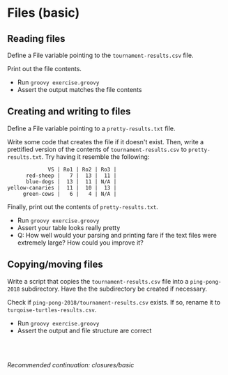# Files (basic)

## Reading files

Define a File variable pointing to the `tournament-results.csv` file.

Print out the file contents.

- Run `groovy exercise.groovy`
- Assert the output matches the file contents

## Creating and writing to files

Define a File variable pointing to a `pretty-results.txt` file.

Write some code that creates the file if it doesn't exist.
Then, write a prettified version of the contents of `tournament-results.csv` to `pretty-results.txt`.
Try having it resemble the following:

```
             VS | Ro1 | Ro2 | Ro3 |
      red-sheep |   7 |  13 |  11 |
      blue-dogs |  13 |  11 | N/A |
yellow-canaries |  11 |  10 |  13 |
     green-cows |   6 |   4 | N/A |
```

Finally, print out the contents of `pretty-results.txt`.

- Run `groovy exercise.groovy`
- Assert your table looks really pretty
- Q: How well would your parsing and printing fare if the text files were extremely large? How could you improve it?

## Copying/moving files

Write a script that copies the `tournament-results.csv` file into a `ping-pong-2018` subdirectory.
Have the the subdirectory be created if necessary.

Check if `ping-pong-2018/tournament-results.csv` exists.
If so, rename it to `turqoise-turtles-results.csv`.

- Run `groovy exercise.groovy`
- Assert the output and file structure are correct

<br>
<br>

_Recommended continuation: *closures/basic*_
